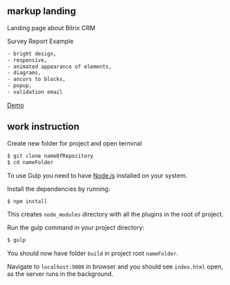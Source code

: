 ## markup landing
Landing page about Bitrix CRM

Survey Report Example

```bash
- bright design,
- responsive, 
- animated appearance of elements, 
- diagrams,
- ancors to blocks,
- popup,
- validation email
```

[Demo](https://faviolla.github.io/bitrix-CRM-systems/build/)

## work instruction
Create new folder for project and open terminal
```bash
$ git clone nameOfRepozitory
$ cd nameFolder
```

To use Gulp you need to have [Node.js](http://nodejs.org/) installed on your system.

Install the dependencies by running:
```bash
$ npm install
```
This creates `node_modules` directory with all the plugins in the root of project.

Run the gulp command in your project directory:
```bash
$ gulp
```
You should now have folder `build` in project root `nameFolder`.

Navigate to `localhost:9000` in browser and you should see `index.html` open, as the server runs in the background.
